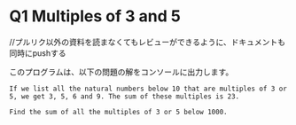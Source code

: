 # Q1 Multiples of 3 and 5

//プルリク以外の資料を読まなくてもレビューができるように、ドキュメントも同時にpushする


このプログラムは、以下の問題の解をコンソールに出力します。

```
If we list all the natural numbers below 10 that are multiples of 3 or 5, we get 3, 5, 6 and 9. The sum of these multiples is 23.

Find the sum of all the multiples of 3 or 5 below 1000.
```
